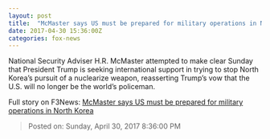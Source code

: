 ```yaml
---
layout: post
title:  "McMaster says US must be prepared for military operations in North Korea"
date: 2017-04-30 15:36:00Z
categories: fox-news
---
```


National Security Adviser H.R. McMaster attempted to make clear Sunday that President Trump is seeking international support in trying to stop North Korea’s pursuit of a nuclearize weapon, reasserting Trump’s vow that the U.S. will no longer be the world’s policeman.


Full story on F3News: [McMaster says US must be prepared for military operations in North Korea](http://www.f3nws.com/n/HvYPv)

> Posted on: Sunday, April 30, 2017 8:36:00 PM
